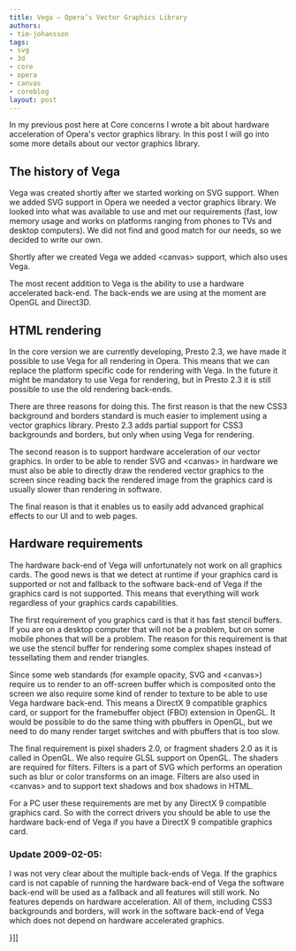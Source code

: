 ```yaml
---
title: Vega — Opera’s Vector Graphics Library
authors:
- tim-johansson
tags:
- svg
- 3d
- core
- opera
- canvas
- coreblog
layout: post
---
```

<p>In my previous post here at Core concerns I wrote a bit about
hardware acceleration of Opera&#39;s vector graphics library. In this
post I will go into some more details about our vector graphics
library.</p>
<h2>The history of Vega</h2>
<p>Vega was created shortly after we started working on SVG support.
When we added SVG support in Opera we needed a vector graphics
library. We looked into what was available to use and met our
requirements (fast, low memory usage and works on platforms
ranging from phones to TVs and desktop computers). We did not
find and good match for our needs, so we decided to write our
own.</p>
<p>Shortly after we created Vega we added &lt;canvas&gt; support, which
also uses Vega.</p>
<p>The most recent addition to Vega is the ability to use a
hardware accelerated back-end. The back-ends we are using at the
moment are OpenGL and Direct3D.</p>
<h2>HTML rendering</h2>
<p>In the core version we are currently developing, Presto 2.3,
we have made it possible to use Vega for all rendering in Opera.
This means that we can replace the platform specific code for
rendering with Vega. In the future it might be mandatory to
use Vega for rendering, but in Presto 2.3 it is still possible
to use the old rendering back-ends.</p>
<p>There are three reasons for doing this. The first reason is
that the new CSS3 background and borders standard is much easier
to implement using a vector graphics library. Presto 2.3 adds
partial support for CSS3 backgrounds and borders, but only when
using Vega for rendering.</p>
<p>The second reason is to support hardware acceleration of
our vector graphics. In order to be able to render SVG and
&lt;canvas&gt; in hardware we must also be able to directly draw the
rendered vector graphics to the screen since reading back
the rendered image from the graphics card is usually slower
than rendering in software.</p>
<p>The final reason is that it enables us to easily add advanced
graphical effects to our UI and to web pages.</p>
<h2>Hardware requirements</h2>
<p>The hardware back-end of Vega will unfortunately not work on
all graphics cards. The good news is that we detect at runtime
if your graphics card is supported or not and fallback to the
software back-end of Vega if the graphics card is not supported.
This means that everything will work regardless of your
graphics cards capabilities.</p>
<p>The first requirement of you graphics card is that it has
fast stencil buffers. If you are on a desktop computer that will
not be a problem, but on some mobile phones that will be a
problem. The reason for this requirement is that we use the
stencil buffer for rendering some complex shapes instead of
tessellating them and render triangles.</p>
<p>Since some web standards (for example opacity, SVG and
&lt;canvas&gt;) require us to render to an off-screen buffer which is
composited onto the screen we also require some kind of render
to texture to be able to use Vega hardware back-end. This means
a DirectX 9 compatible graphics card, or support for the
framebuffer object (FBO) extension in OpenGL. It would be possible
to do the same thing with pbuffers in OpenGL, but we need to do
many render target switches and with pbuffers that is too slow.</p>
<p>The final requirement is pixel shaders 2.0, or fragment shaders
2.0 as it is called in OpenGL. We also require GLSL support on
OpenGL. The shaders are required for filters. Filters is a part
of SVG which performs an operation such as blur or color
transforms on an image. Filters are also used in &lt;canvas&gt; and
to support text shadows and box shadows in HTML.</p>
<p>For a PC user these requirements are met by any DirectX 9
compatible graphics card. So with the correct drivers you should
be able to use the hardware back-end of Vega if you have a
DirectX 9 compatible graphics card.</p>
<h3>Update 2009-02-05:</h3>
<p>I was not very clear about the multiple back-ends of Vega.
If the graphics card is not capable of running the hardware
back-end of Vega the software back-end will be used as a
fallback and all features will still work. No features depends
on hardware acceleration. All of them, including CSS3
backgrounds and borders, will work in the software back-end of
Vega which does not depend on hardware accelerated graphics.</p>}]]
